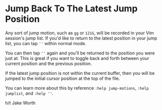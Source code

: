 # Jump Back To The Latest Jump Position

Any sort of jump motion, such as `gg` or `121G`, will be recorded in your
Vim session's jump list. If you'd like to return to the latest position in
your jump list, you can tap `''` within normal mode.

You can then tap `''` again and you'll be returned to the position you were
just at. This is great if you want to toggle back and forth between your
current position and the previous position.

If the latest jump position is not within the current buffer, then you will
be jumped to the initial cursor position at the top of the file.

You can learn more about this by reference `:help jump-motions`, `:help
jumplist`, and `:help ''`.

h/t Jake Worth
